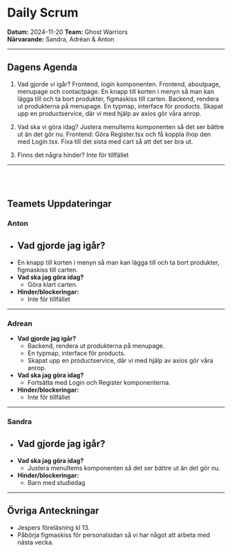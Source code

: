 # Daily Scrum

**Datum:** 2024-11-20
**Team:** Ghost Warriors  
**Närvarande:** Sandra, Adréan & Anton

---

## Dagens Agenda

1. Vad gjorde vi igår?
   Frontend, login komponenten.
   Frontend, aboutpage, menupage och contactpage.
   En knapp till korten i menyn så man kan lägga till och ta bort produkter, figmaskiss till carten.
   Backend, rendera ut produkterna på menupage.
   En typmap, interface för products.
   Skapat upp en productservice, där vi med hjälp av axios gör våra anrop.

2. Vad ska vi göra idag?
   Justera menuItems komponenten så det ser bättre ut än det gör nu.
   Frontend: Göra Register.tsx och få koppla ihop den med Login.tsx.
   Fixa till det sista med cart så att det ser bra ut.

3. Finns det några hinder?
   Inte för tillfället

---

<br>
<br>

## Teamets Uppdateringar

### Anton

- ## **Vad gjorde jag igår?**
- En knapp till korten i menyn så man kan lägga till och ta bort produkter, figmaskiss till carten.
- **Vad ska jag göra idag?**
  - Göra klart carten.
- **Hinder/blockeringar:**
  - Inte för tillfället

---

### Adrean

- **Vad gjorde jag igår?**
  - Backend, rendera ut produkterna på menupage.
  - En typmap, interface för products.
  - Skapat upp en productservice, där vi med hjälp av axios gör våra anrop.
- **Vad ska jag göra idag?**
  - Fortsätta med Login och Register komponenterna.
- **Hinder/blockeringar:**
  - Inte för tillfället

---

### Sandra

- ## **Vad gjorde jag igår?**
- **Vad ska jag göra idag?**
  - Justera menuItems komponenten så det ser bättre ut än det gör nu.
- **Hinder/blockeringar:**
  - Barn med studiedag

---

## Övriga Anteckningar

- Jespers föreläsning kl 13.
- Påbörja figmaskiss för personalsidan så vi har något att arbeta med nästa vecka.
